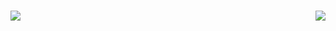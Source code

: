 <h1>
    <img align="mid-center" src="https://readme-typing-svg.herokuapp.com?font=Garamond&weight=700&size=40&pause=1000&color=F7F423&random=false&width=435&lines=Hello+folk...;Praveen+here..." /><img align="right" src="https://user-images.githubusercontent.com/74038190/214644152-52f47eb3-5e31-4f47-8758-05c9468d5596.gif" />
</h1>
